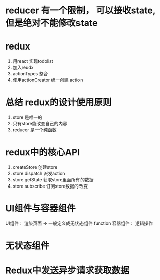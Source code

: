 # reducer 有一个限制， 可以接收state, 但是绝对不能修改state

# redux
1. 用react 实现todolist
2. 加入reudx 
3. actionTypes 整合
4. 使用actionCreator 统一创建 action

# 总结 redux的设计使用原则
1. store 是唯一的
2. 只有store能改变自己的内容
3. reducer 是一个纯函数

# redux中的核心API
1. createStore 创建store
2. store.dispatch 派发action
3. store.getState 获取store里面所有的数据
4. store.subscribe 订阅store数据的改变

# UI组件与容器组件
UI组件： 渲染页面 -> 一般定义成无状态组件 function
容器组件： 逻辑操作

# 无状态组件

# Redux中发送异步请求获取数据

